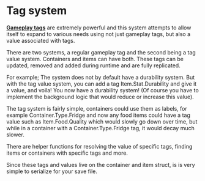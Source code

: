 # Tag system

<a href="https://docs.unrealengine.com/4.26/en-US/ProgrammingAndScripting/Tags/" target="_blank">**Gameplay tags**</a> are extremely powerful and this system attempts to allow itself to expand to various needs using not just gameplay tags, but also a value associated with tags.

There are two systems, a regular gameplay tag and the second being a tag value system.
Containers and items can have both. These tags can be updated, removed and added during runtime and are fully replicated.

For example; The system does not by default have a durability system. But with the tag value system, you can add a tag Item.Stat.Durability and give it a value, and voila! You now have a durability system! (Of course you have to implement the background logic that would reduce or increase this value).

The tag system is fairly simple, containers could use them as labels, for example Container.Type.Fridge and now any food items could have a tag value such as Item.Food.Quality which would slowly go down over time, but while in a container with a Container.Type.Fridge tag, it would decay much slower.

There are helper functions for resolving the value of specific tags, finding items or containers with specific tags and more.

Since these tags and values live on the container and item struct, is is very simple to serialize for your save file.